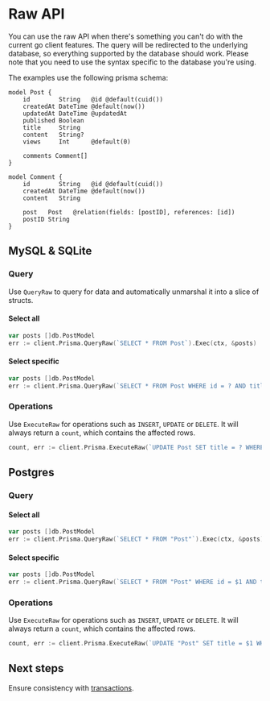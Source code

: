 # Raw API

You can use the raw API when there's something you can't do with the current go client features. The query will be
redirected to the underlying database, so everything supported by the database should work. Please note that you need to
use the syntax specific to the database you're using.

The examples use the following prisma schema:

```prisma
model Post {
    id        String   @id @default(cuid())
    createdAt DateTime @default(now())
    updatedAt DateTime @updatedAt
    published Boolean
    title     String
    content   String?
    views     Int      @default(0)

    comments Comment[]
}

model Comment {
    id        String   @id @default(cuid())
    createdAt DateTime @default(now())
    content   String

    post   Post   @relation(fields: [postID], references: [id])
    postID String
}
```

## MySQL & SQLite

### Query

Use `QueryRaw` to query for data and automatically unmarshal it into a slice of structs.

#### Select all

```go
var posts []db.PostModel
err := client.Prisma.QueryRaw(`SELECT * FROM Post`).Exec(ctx, &posts)
```

#### Select specific

```go
var posts []db.PostModel
err := client.Prisma.QueryRaw(`SELECT * FROM Post WHERE id = ? AND title = ?`, "123abc", "my post").Exec(ctx, &posts)
```

### Operations

Use `ExecuteRaw` for operations such as `INSERT`, `UPDATE` or `DELETE`. It will always return a `count`, which contains the affected rows.

```go
count, err := client.Prisma.ExecuteRaw(`UPDATE Post SET title = ? WHERE id = ?`, "my post", "123").Exec(ctx)
```

## Postgres

### Query

#### Select all

```go
var posts []db.PostModel
err := client.Prisma.QueryRaw(`SELECT * FROM "Post"`).Exec(ctx, &posts)
```

#### Select specific

```go
var posts []db.PostModel
err := client.Prisma.QueryRaw(`SELECT * FROM "Post" WHERE id = $1 AND title = $2`, "id2", "title2").Exec(ctx, &posts)
```

### Operations

Use `ExecuteRaw` for operations such as `INSERT`, `UPDATE` or `DELETE`. It will always return a `count`, which contains the affected rows.

```go
count, err := client.Prisma.ExecuteRaw(`UPDATE "Post" SET title = $1 WHERE id = $2`, "my post", "123").Exec(ctx)
```

## Next steps

Ensure consistency with [transactions](transactions.md).
